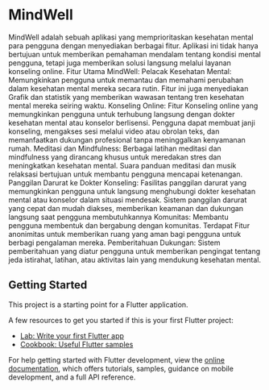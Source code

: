 # MindWell

MindWell adalah sebuah aplikasi yang memprioritaskan kesehatan mental para pengguna dengan menyediakan berbagai fitur. Aplikasi ini tidak hanya bertujuan untuk memberikan pemahaman mendalam tentang kondisi mental pengguna, tetapi juga memberikan solusi langsung melalui layanan konseling online. Fitur Utama MindWell: Pelacak Kesehatan Mental: Memungkinkan pengguna untuk memantau dan memahami perubahan dalam kesehatan mental mereka secara rutin. Fitur ini juga menyediakan Grafik dan statistik yang memberikan wawasan tentang tren kesehatan mental mereka seiring waktu. Konseling Online: Fitur Konseling online yang memungkinkan pengguna untuk terhubung langsung dengan dokter kesehatan mental atau konselor berlisensi. Pengguna dapat membuat janji konseling, mengakses sesi melalui video atau obrolan teks, dan memanfaatkan dukungan profesional tanpa meninggalkan kenyamanan rumah. Meditasi dan Mindfulness: Berbagai latihan meditasi dan mindfulness yang dirancang khusus untuk meredakan stres dan meningkatkan kesehatan mental. Suara panduan meditasi dan musik relaksasi bertujuan untuk membantu pengguna mencapai ketenangan. Panggilan Darurat ke Dokter Konseling: Fasilitas panggilan darurat yang memungkinkan pengguna untuk langsung menghubungi dokter kesehatan mental atau konselor dalam situasi mendesak. Sistem panggilan darurat yang cepat dan mudah diakses, memberikan keamanan dan dukungan langsung saat pengguna membutuhkannya Komunitas: Membantu pengguna membentuk dan bergabung dengan komunitas. Terdapat Fitur anonimitas untuk memberikan ruang yang aman bagi pengguna untuk berbagi pengalaman mereka. Pemberitahuan Dukungan: Sistem pemberitahuan yang diatur pengguna untuk memberikan pengingat tentang jeda istirahat, latihan, atau aktivitas lain yang mendukung kesehatan mental.

## Getting Started

This project is a starting point for a Flutter application.

A few resources to get you started if this is your first Flutter project:

- [Lab: Write your first Flutter app](https://docs.flutter.dev/get-started/codelab)
- [Cookbook: Useful Flutter samples](https://docs.flutter.dev/cookbook)

For help getting started with Flutter development, view the
[online documentation](https://docs.flutter.dev/), which offers tutorials,
samples, guidance on mobile development, and a full API reference.
